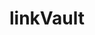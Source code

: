 # linkVault            
                                                                              
